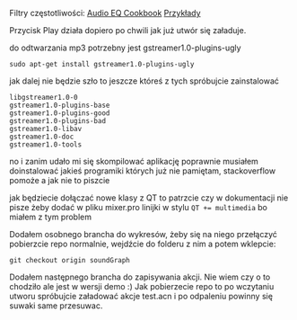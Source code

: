 Filtry częstotliwości:
[Audio EQ Cookbook](http://www.musicdsp.org/files/Audio-EQ-Cookbook.txt)
[Przykłady](http://blog.bjornroche.com/2012/08/basic-audio-eqs.html)

Przycisk Play działa dopiero po chwili jak już utwór się załaduje.

do odtwarzania mp3 potrzebny jest gstreamer1.0-plugins-ugly
```
sudo apt-get install gstreamer1.0-plugins-ugly
```

jak dalej nie będzie szło to jeszcze któreś z tych spróbujcie zainstalować 
```
libgstreamer1.0-0
gstreamer1.0-plugins-base
gstreamer1.0-plugins-good
gstreamer1.0-plugins-bad 
gstreamer1.0-libav
gstreamer1.0-doc
gstreamer1.0-tools
```

no i zanim udało mi się skompilować aplikację poprawnie musiałem doinstalować jakieś programiki których już nie pamiętam, stackoverflow pomoże a jak nie to piszcie

jak będziecie dołączać nowe klasy z QT to patrzcie czy w dokumentacji nie pisze żeby dodać w pliku mixer.pro linijki w stylu `QT += multimedia` bo miałem z tym problem

Dodałem osobnego brancha do wykresów, żeby się na niego przełączyć pobierzcie repo normalnie, wejdźcie do folderu z nim a potem wklepcie:
```
git checkout origin soundGraph
```

Dodałem następnego brancha do zapisywania akcji. Nie wiem czy o to chodziło ale jest w wersji demo :)
Jak pobierzecie repo to po wczytaniu utworu spróbujcie załadować akcje test.acn i po odpaleniu powinny się suwaki same przesuwac.

